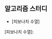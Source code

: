 알고리즘 스터디
---

- [피보나치 수열]

[피보나치 수열]: <script src="https://gist.github.com/cohily12/27cd16817c1299694a19a8c7e76966e9.js"></script>
